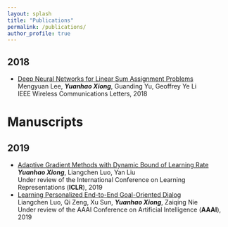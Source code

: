 ```yaml
---
layout: splash
title: "Publications"
permalink: /publications/
author_profile: true
---
```


## 2018
- [Deep Neural Networks for Linear Sum Assignment Problems](https://ieeexplore.ieee.org/stamp/stamp.jsp?tp=&arnumber=8371290)  
Mengyuan Lee, ***Yuanhao Xiong***, Guanding Yu, Geoffrey Ye Li  
IEEE Wireless Communications Letters, 2018

# Manuscripts
## 2019
- [Adaptive Gradient Methods with Dynamic Bound of Learning Rate](https://ieeexplore.ieee.org/stamp/stamp.jsp?tp=&arnumber=8371290)  
***Yuanhao Xiong***, Liangchen Luo, Yan Liu  
Under review of the International Conference on Learning Representations (**ICLR**), 2019
- [Learning Personalized End-to-End Goal-Oriented Dialog](https://ieeexplore.ieee.org/stamp/stamp.jsp?tp=&arnumber=8371290)  
Liangchen Luo, Qi Zeng, Xu Sun, ***Yuanhao Xiong***, Zaiqing Nie  
Under review of the AAAI Conference on Artificial Intelligence (**AAAI**), 2019
